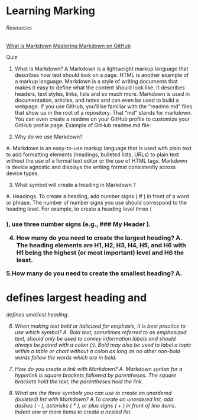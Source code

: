 # Learning Marking 

###### Resources 

[What is Markdown](https://www.markdownguide.org/basic-syntax/)
[Mastering Markdown on GitHub](https://docs.github.com/pt/get-started/writing-on-github/getting-started-with-writing-and-formatting-on-github/basic-writing-and-formatting-syntax)

Quiz


1. What is Markdown?
A.Markdown is a lightweight markup language that describes how text should look on a page. HTML is another example of a markup language. Markdown is a style of writing documents that makes it easy to define what the content should look like. It describes headers, text styles, links, lists and so much more. 
Markdown is used in documentation, articles, and notes and can even be used to build a webpage. If you use GitHub, you'll be familiar with the “readme.md” files that show up in the root of a repository. That “md” stands for markdown. You can even create a readme on your GitHub profile to customize your GitHub profile page. Example of GitHub readme.md file: 

2. Why do we use Markdown?

A. Markdown is an easy-to-use markup language that is used with plain text to add formatting elements (headings, bulleted lists, URLs) to plain text without the use of a formal text editor or the use of HTML tags. Markdown is device agnostic and displays the writing format consistently across device types.
 
 3. What symbol will create a heading in Markdown ?

A. Headings. To create a heading, add number signs ( # ) in front of a word or phrase. The number of number signs you use should correspond to the heading level. For example, to create a heading level three ( <h3> ), use three number signs (e.g., ### My Header ).

4. How many do you need to create the largest heading?
A. The heading elements are H1, H2, H3, H4, H5, and H6 with H1 being the highest (or most important) level and H6 the least.

5.How many do you need to create the smallest heading?
A. <h1> defines largest heading and <h6> defines smallest heading.

6. When making text bold or italicized for emphasis, it is best practice to use which symbol?
A. Bold text, sometimes referred to as emphasized text, should only be used to convey information labels and should always be paired with a colon (:). Bold may also be used to label a topic within a table or chart without a colon as long as no other non-bold words follow the words which are in bold.

7. How do you create a link with Markdown?
A. Markdown syntax for a hyperlink is square brackets followed by parentheses. The square brackets hold the text, the parentheses hold the link.

8. What are the three symbols you can use to create an unordered (bulleted) list with Markdown?
A.To create an unordered list, add dashes ( - ), asterisks ( * ), or plus signs ( + ) in front of line items. Indent one or more items to create a nested list.